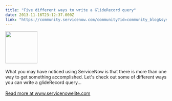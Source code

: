 ```yaml
---
title: "Five different ways to write a GlideRecord query"
date: 2013-11-16T23:12:37.000Z
link: "https://community.servicenow.com/community?id=community_blog&sys_id=8b0e2e2ddbd0dbc01dcaf3231f96197c"
---
```

<p><p><img  alt="" class="jive-image" src="c3687086dbd097041dcaf3231f96190a.iix" style="width: 100px; height: auto;" /><br /><br />What you may have noticed using ServiceNow is that there is more than one way to get something accomplished. Let's check out some of different ways you can write a glideRecord query...<br /><br /><a title="w.servicenowelite.com/blog/2013/11/21/glide-record-query-examples" href="http://www.servicenowelite.com/blog/2013/11/21/glide-record-query-examples" target="_blank">Read more at www.servicenowelite.com</a><br /></p><br /><!--break--></p>
